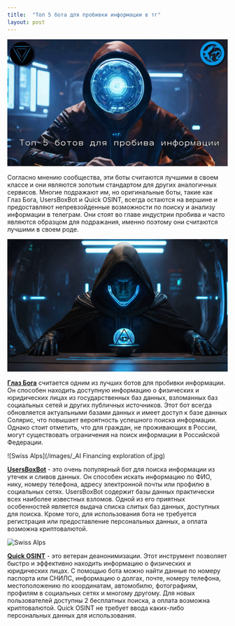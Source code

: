 ```yaml
---
title:  "Топ 5 бота для пробивки информации в тг"
layout: post
---
```


![Swiss Alps](/images/top-5-botov-probiva.webp)

Согласно мнению сообщества, эти боты считаются лучшими в своем классе и они являются золотым стандартом для других аналогичных сервисов. Многие подражают им, но оригинальные боты, такие как Глаз Бога, UsersBoxBot и Quick OSINT, всегда остаются на вершине и предоставляют непревзойденные возможности по поиску и анализу информации в телеграм. Они стоят во главе индустрии пробива и часто являются образцом для подражания, именно поэтому они считаются лучшими в своем роде.

![Swiss Alps](/images/Eye_of_God.webp)

[**Глаз Бога**](https://bit.ly/46hAYBV) считается одним из лучших ботов для пробивки информации. Он способен находить доступную информацию о физических и юридических лицах из государственных баз данных, взломанных баз социальных сетей и других публичных источников. Этот бот всегда обновляется актуальными базами данных и имеет доступ к базе данных Солярис, что повышает вероятность успешного поиска информации. Однако стоит отметить, что для граждан, не проживающих в России, могут существовать ограничения на поиск информации в Российской Федерации.

![Swiss Alps](/images/_AI Financing exploration of.jpg)

[**UsersBoxBot**](/usersbox/) - это очень популярный бот для поиска информации из утечек и сливов данных. Он способен искать информацию по ФИО, нику, номеру телефона, адресу электронной почты или профилю в социальных сетях. UsersBoxBot содержит базы данных практически всех наиболее известных взломов. Одной из его приятных особенностей является выдача списка слитых баз данных, доступных для поиска. Кроме того, для использования бота не требуется регистрация или предоставление персональных данных, а оплата возможна криптовалютой.

![Swiss Alps](/images/Eye_of_Go.webp)

[**Quick OSINT**](/quick-osint/) - это ветеран деанонимизации. Этот инструмент позволяет быстро и эффективно находить информацию о физических и юридических лицах. С помощью бота можно найти данные по номеру паспорта или СНИЛС, информацию о долгах, почте, номеру телефона, местоположению по координатам, автомобилю, фотографиям, профилям в социальных сетях и многому другому. Для новых пользователей доступны 2 бесплатных поиска, а оплата возможна криптовалютой. Quick OSINT не требует ввода каких-либо персональных данных для использования.

